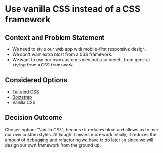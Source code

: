# Use vanilla CSS instead of a CSS framework

## Context and Problem Statement

- We need to style our web app with mobile-first responsive design.
- We don't want extra bloat from a CSS framework.
- We want to use our own custom styles but also benefit from general styling
  from a CSS framework.

## Considered Options

- [Tailwind CSS](https://tailwindcss.com/)
- [Bootstrap](https://getbootstrap.com/)
- Vanilla CSS

## Decision Outcome

Chosen option: "Vanilla CSS", because it reduces bloat and allows us to use our
own custom styles. Although it means more work intially, it reduces the amount
of debugging and refactoring we have to do later on since we will design our own
framework from the ground up.

